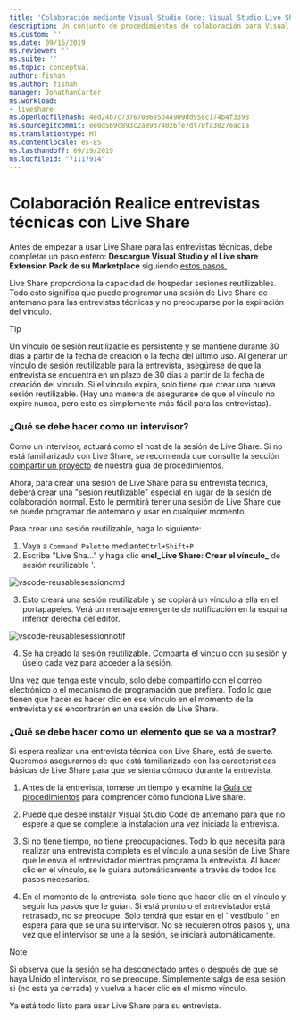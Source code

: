 ```yaml
---
title: 'Colaboración mediante Visual Studio Code: Visual Studio Live Share | Microsoft Docs'
description: Un conjunto de procedimientos de colaboración para Visual Studio Code y Live Share.
ms.custom: ''
ms.date: 09/16/2019
ms.reviewer: ''
ms.suite: ''
ms.topic: conceptual
author: fishah
ms.author: fishah
manager: JonathanCarter
ms.workload:
- liveshare
ms.openlocfilehash: 4ed24b7c73767086e5b44909dd958c174b4f3398
ms.sourcegitcommit: ee0d569c893c2a89374026fe7df70fa3027eac1a
ms.translationtype: MT
ms.contentlocale: es-ES
ms.lasthandoff: 09/19/2019
ms.locfileid: "71117914"
---
```

<!--
Copyright © Microsoft Corporation
All rights reserved.
Creative Commons Attribution 4.0 License (International): https://creativecommons.org/licenses/by/4.0/legalcode
-->

# <a name="how-to-do-technical-interviews-using-live-share"></a>Colaboración Realice entrevistas técnicas con Live Share

Antes de empezar a usar Live Share para las entrevistas técnicas, debe completar un paso entero: **Descargue Visual Studio y el Live share Extension Pack de su Marketplace** siguiendo [estos pasos.](../use/vscode.md#Installation)

Live Share proporciona la capacidad de hospedar sesiones reutilizables. Todo esto significa que puede programar una sesión de Live Share de antemano para las entrevistas técnicas y no preocuparse por la expiración del vínculo.

> [!TIP] 
>Un vínculo de sesión reutilizable es persistente y se mantiene durante 30 días a partir de la fecha de creación o la fecha del último uso. Al generar un vínculo de sesión reutilizable para la entrevista, asegúrese de que la entrevista se encuentra en un plazo de 30 días a partir de la fecha de creación del vínculo. Si el vínculo expira, solo tiene que crear una nueva sesión reutilizable. (Hay una manera de asegurarse de que el vínculo no expire nunca, pero esto es simplemente más fácil para las entrevistas).

### <a name="what-to-do-as-an-interviewer"></a>**¿Qué se debe hacer como un intervisor?**

Como un intervisor, actuará como el host de la sesión de Live Share. Si no está familiarizado con Live Share, se recomienda que consulte la sección [compartir un proyecto](../use/vscode.md) de nuestra guía de procedimientos.

Ahora, para crear una sesión de Live Share para su entrevista técnica, deberá crear una "sesión reutilizable" especial en lugar de la sesión de colaboración normal. Esto le permitirá tener una sesión de Live Share que se puede programar de antemano y usar en cualquier momento.

Para crear una sesión reutilizable, haga lo siguiente:

1. Vaya a `Command Palette` mediante`Ctrl+Shift+P`
1. Escriba "Live Sha..." y haga clic en**el_Live Share: Crear el vínculo_** de sesión reutilizable '.

![vscode-reusablesessioncmd](../media/vscode-cmdpalette-createreusablelink.png)

3. Esto creará una sesión reutilizable y se copiará un vínculo a ella en el portapapeles. Verá un mensaje emergente de notificación en la esquina inferior derecha del editor.

![vscode-reusablesessionnotif](../media/vscode-notification-resuablesession.png)

4. Se ha creado la sesión reutilizable. Comparta el vínculo con su sesión y úselo cada vez para acceder a la sesión.

Una vez que tenga este vínculo, solo debe compartirlo con el correo electrónico o el mecanismo de programación que prefiera. Todo lo que tienen que hacer es hacer clic en ese vínculo en el momento de la entrevista y se encontrarán en una sesión de Live Share. 

### <a name="what-to-do-as-the-interviewee"></a>**¿Qué se debe hacer como un elemento que se va a mostrar?**

Si espera realizar una entrevista técnica con Live Share, está de suerte. Queremos asegurarnos de que está familiarizado con las características básicas de Live Share para que se sienta cómodo durante la entrevista.

1. Antes de la entrevista, tómese un tiempo y examine la [Guía de procedimientos](../use/vscode.md) para comprender cómo funciona Live share.

1. Puede que desee instalar Visual Studio Code de antemano para que no espere a que se complete la instalación una vez iniciada la entrevista.

1. Si no tiene tiempo, no tiene preocupaciones. Todo lo que necesita para realizar una entrevista completa es el vínculo a una sesión de Live Share que le envía el entrevistador mientras programa la entrevista. Al hacer clic en el vínculo, se le guiará automáticamente a través de todos los pasos necesarios.

1. En el momento de la entrevista, solo tiene que hacer clic en el vínculo y seguir los pasos que le guían. Si está pronto o el entrevistador está retrasado, no se preocupe. Solo tendrá que estar en el ' vestíbulo ' en espera para que se una su intervisor. No se requieren otros pasos y, una vez que el intervisor se une a la sesión, se iniciará automáticamente.

>[!NOTE]
>Si observa que la sesión se ha desconectado antes o después de que se haya Unido el intervisor, no se preocupe. Simplemente salga de esa sesión si (no está ya cerrada) y vuelva a hacer clic en el mismo vínculo.

Ya está todo listo para usar Live Share para su entrevista. 
